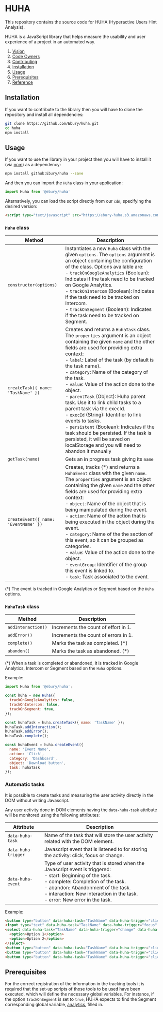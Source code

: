 # HUHA

This repository contains the source code for HUHA (Hyperactive Users Hint Analysis).

HUHA is a JavaScript library that helps measure the usability and user experience of a project in an automated way.

1. [Vision](VISION.md)
1. [Code Owners](CODEOWNERS)
1. [Contributing](CONTRIBUTING.md)
1. [Installation](#installation)
1. [Usage](#usage)
1. [Prerequisites](#prerequisites)
1. [Reference](REFERENCE.md)

## Installation

If you want to contribute to the library then you will have to clone the repository and install all dependencies:

```sh
git clone https://github.com/Ebury/huha.git
cd huha
npm install
```

## Usage

If you want to use the library in your project then you will have to install it (via [npm](https://www.npmjs.com/package/@ebury/huha)) as a dependency:

```sh
npm install github:Ebury/huha --save
```

And then you can import the `Huha` class in your application:

```javascript
import Huha from '@ebury/huha'
```

Alternatively, you can load the script directly from our `cdn`, specifying the desired version:

```html
<script type="text/javascript" src="https://ebury-huha.s3.amazonaws.com/3.0.0/huha.js"></script>
```

### `Huha` class

Method | Description |
------------- | ------------- |
`constructor(options)` | Instantiates a new `Huha` class with the given `options`. The `options` argument is an object containing the configuration of the class. Options available are:<br>- `trackOnGoogleAnalytics` (Boolean): Indicates if the task need to be tracked on Google Analytics.<br>- `trackOnIntercom` (Boolean): Indicates if the task need to be tracked on Intercom.<br>- `trackOnSegment` (Boolean): Indicates if the task need to be tracked on Segment.
`createTask({ name: 'TaskName' })` | Creates and returns a `HuhaTask` class. The `properties` argument is an object containing the given `name` and the other fields are used for providing extra context:<br>- `label`: Label of the task (by default is the task name).<br>- `category`: Name of the category of the task.<br>- `value`: Value of the action done to the object.<br>- `parentTask` (Object): Huha parent task. Use it to link child tasks to a parent task via the execId.<br>- `execId` (String): Identifier to link events to tasks.<br>- `persistent` (Boolean): Indicates if the task should be persisted. If the task is persisted, it will be saved on localStorage and you will need to abandon it manually
`getTask(name)` | Gets an in progress task giving its `name`
`createEvent({ name: 'EventName' })` | Creates, tracks (*) and returns a `HuhaEvent` class with the given `name`. The `properties` argument is an object containing the given `name` and the other fields are used for providing extra context:<br>- `object`: Name of the object that is being manipulated during the event.<br>- `action`: Name of the action that is being executed in the object during the event.<br>- `category`: Name of the the section of this event, so it can be grouped as categories.<br>- `value`: Value of the action done to the object.<br>- `eventGroup`: Identifier of the group this event is linked to.<br>- `task`: Task associated to the event.

(*) The event is tracked in Google Analytics or Segment based on the `Huha` options.

### `HuhaTask` class

Method | Description |
------------- | ------------- |
`addInteraction()` | Increments the count of effort in 1.
`addError()` | Increments the count of errors in 1.
`complete()` | Marks the task as completed. (*)
`abandon()` | Marks the task as abandoned. (*)

(*) When a task is completed or abandoned, it is tracked in Google Analytics, Intercom or Segment based on the `Huha` options.

Example:

```javascript
import Huha from '@ebury/huha';

const huha = new Huha({
  trackOnGoogleAnalytics: false,
  trackOnIntercom: false,
  trackOnSegment: true,
});

const huhaTask = huha.createTask({ name: 'TaskName' });
huhaTask.addInteraction();
huhaTask.addError();
huhaTask.complete();

const huhaEvent = huha.createEvent({
  name: 'Event Name',
  action: 'Click',
  category: 'Dashboard',
  object: 'Download button',
  task: huhaTask
});
```

### Automatic tasks
It is possible to create tasks and measuring the user activity directly in the DOM without writing Javascript.

Any user activity done in DOM elements having the `data-huha-task` attribute will be monitored using the following
attributes:

Attribute | Description |
------------- | ------------- |
`data-huha-task` | Name of the task that will store the user activity related with the DOM element.
`data-huha-trigger` | Javascript event that is listened to for storing the activity: click, focus or change.
`data-huha-event` | Type of user activity that is stored when the Javascript event is triggered:<br>- start: Beginning of the task.<br>- complete: Completion of the task.<br>- abandon: Abandonment of the task.<br>- interaction: New interaction in the task.<br>- error: New error in the task.

Example:

```html
<button type="button" data-huha-task="TaskName" data-huha-trigger="click" data-huha-event="start">Start task</button>
<input type="text" data-huha-task="TaskName" data-huha-trigger="focus" data-huha-event="interaction">
<select data-huha-task="TaskName" data-huha-trigger="change" data-huha-event="interaction">
  <option>Option 1</option>
  <option>Option 2</option>
</select>
<button type="button" data-huha-task="TaskName" data-huha-trigger="click" data-huha-event="error">Error</button>
<button type="button" data-huha-task="TaskName" data-huha-trigger="click" data-huha-event="abandon">Abandon</button>
<button type="button" data-huha-task="TaskName" data-huha-trigger="click" data-huha-event="complete">Complete</button>
```

## Prerequisites

For the correct registration of the information in the tracking tools it is required that the set-up scripts of those tools to be used have been executed, which will define the necessary global variables. For instance, if the option `trackOnSegment` is set to `true`, HUHA expects to find the Segment corresponding global variable,  [analytics](https://segment.com/docs/connections/sources/catalog/libraries/website/javascript/quickstart/), filled in.
